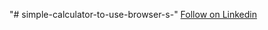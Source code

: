 "# simple-calculator-to-use-browser-s-" 
[Follow on Linkedin](https://www.linkedin.com/in/muhammad-rohan-mirza/)
